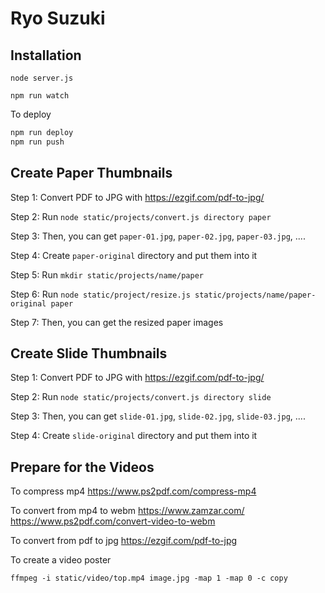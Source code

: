 # Ryo Suzuki

## Installation

```
node server.js
```

```
npm run watch
```


To deploy
```sh
npm run deploy
npm run push
```


## Create Paper Thumbnails

Step 1:
Convert PDF to JPG with https://ezgif.com/pdf-to-jpg/

Step 2:
Run `node static/projects/convert.js directory paper`

Step 3:
Then, you can get `paper-01.jpg`, `paper-02.jpg`, `paper-03.jpg`, ....

Step 4:
Create `paper-original` directory and put them into it

Step 5:
Run `mkdir static/projects/name/paper`

Step 6:
Run `node static/project/resize.js static/projects/name/paper-original paper`

Step 7:
Then, you can get the resized paper images


## Create Slide Thumbnails

Step 1:
Convert PDF to JPG with https://ezgif.com/pdf-to-jpg/

Step 2:
Run `node static/projects/convert.js directory slide`

Step 3:
Then, you can get `slide-01.jpg`, `slide-02.jpg`, `slide-03.jpg`, ....

Step 4:
Create `slide-original` directory and put them into it


## Prepare for the Videos

To compress mp4
https://www.ps2pdf.com/compress-mp4

To convert from mp4 to webm
https://www.zamzar.com/
https://www.ps2pdf.com/convert-video-to-webm

To convert from pdf to jpg
https://ezgif.com/pdf-to-jpg

To create a video poster
```
ffmpeg -i static/video/top.mp4 image.jpg -map 1 -map 0 -c copy
```

